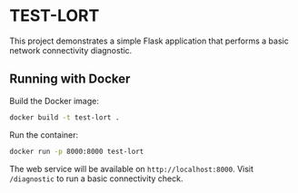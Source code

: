 # TEST-LORT

This project demonstrates a simple Flask application that performs a basic
network connectivity diagnostic.

## Running with Docker

Build the Docker image:

```bash
docker build -t test-lort .
```

Run the container:

```bash
docker run -p 8000:8000 test-lort
```

The web service will be available on `http://localhost:8000`. Visit
`/diagnostic` to run a basic connectivity check.
